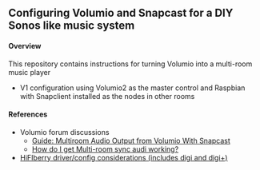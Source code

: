 ## Configuring Volumio and Snapcast for a DIY Sonos like music system

#### Overview
This repository contains instructions for turning Volumio into a multi-room music player
* V1 configuration using Volumio2 as the master control and Raspbian with Snapclient installed as the nodes in other rooms


#### References
* Volumio forum discussions
  * [Guide: Multiroom Audio Output from Volumio With Snapcast](https://volumio.org/forum/multiroom-audio-output-from-volumio-with-snapcast-t3217.html)
  * [How do I get Multi-room sync audi working?](https://volumio.org/forum/how-get-multi-room-sync-audio-working-t4685.html)
* [HiFIberry driver/config considerations (includes digi and digi+)](https://www.hifiberry.com/upgrading-raspbian-to-jessie/)
